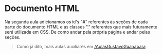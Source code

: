 # Documento HTML

Na segunda aula adicionamos os id's "#" referentes às seções de cada parte do documento HTML e as classes "." referentes que mais futuramente será utilizada em CSS. De 
como andar pela própria página e andar pelas seções.

> Como já dito, mais aulas auxiliares em <a href="https://github.com/mercuriohg/AulasGustavoGuanabara">/AulasGustavoGuanabara</a>
